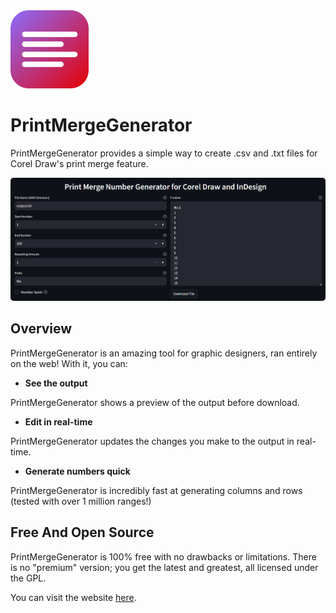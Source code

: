 <img src="assets/icons/printmergegenerator_icon.svg" width="125">

# PrintMergeGenerator
PrintMergeGenerator provides a simple way to create .csv and .txt files for Corel Draw's print merge feature.

<img src="assets/screenshots/demo.png" width="auto" style="border-radius: 5px">

## Overview
PrintMergeGenerator is an amazing tool for graphic designers, ran entirely on the web! With it, you can:

- **See the output**

PrintMergeGenerator shows a preview of the output before download.

- **Edit in real-time**

PrintMergeGenerator updates the changes you make to the output in real-time.

- **Generate numbers quick**

PrintMergeGenerator is incredibly fast at generating columns and rows (tested with over 1 million ranges!)

## Free And Open Source
PrintMergeGenerator is 100% free with no drawbacks or limitations. There is no "premium" version; you get the latest and greatest, all licensed under the GPL.

You can visit the website [here](https://ktechhydle.github.io/PrintMergeGenerator/).
